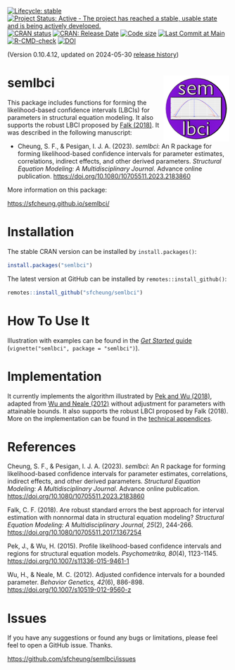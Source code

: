 <!-- badges: start -->
[![Lifecycle: stable](https://img.shields.io/badge/lifecycle-stable-brightgreen.svg)](https://lifecycle.r-lib.org/articles/stages.html#stable)
[![Project Status: Active - The project has reached a stable, usable state and is being actively developed.](https://www.repostatus.org/badges/latest/active.svg)](https://www.repostatus.org/#active)
[![CRAN status](https://www.r-pkg.org/badges/version/semlbci?color=blue)](https://CRAN.R-project.org/package=semlbci)
[![CRAN: Release Date](https://www.r-pkg.org/badges/last-release/semlbci?color=blue)](https://cran.r-project.org/package=semlbci)
[![Code size](https://img.shields.io/github/languages/code-size/sfcheung/semlbci.svg)](https://github.com/sfcheung/semlbci)
[![Last Commit at Main](https://img.shields.io/github/last-commit/sfcheung/semlbci.svg)](https://github.com/sfcheung/semlbci/commits/master)
[![R-CMD-check](https://github.com/sfcheung/semlbci/actions/workflows/R-CMD-check.yaml/badge.svg)](https://github.com/sfcheung/semlbci/actions/workflows/R-CMD-check.yaml)
[![DOI](https://img.shields.io/badge/doi-10.1080/10705511.2023.2183860-blue.svg)](https://doi.org/10.1080/10705511.2023.2183860)
<!-- badges: end -->

(Version 0.10.4.12, updated on 2024-05-30 [release history](https://sfcheung.github.io/semlbci/news/index.html))

# semlbci <img src="man/figures/logo.png" align="right" height="150" />

This package includes functions for forming the
likelihood-based confidence intervals (LBCIs) for parameters
in structural equation modeling. It also supports the robust LBCI proposed
by [Falk (2018)](https://doi.org/10.1080/10705511.2017.1367254).
It was described in the following manuscript:

- Cheung, S. F., & Pesigan, I. J. A. (2023). *semlbci*:
An R package for forming likelihood-based confidence
intervals for parameter estimates, correlations,
indirect effects, and other derived parameters.
*Structural Equation Modeling: A Multidisciplinary Journal*.
Advance online publication.
https://doi.org/10.1080/10705511.2023.2183860

More information on this package:

https://sfcheung.github.io/semlbci/

# Installation

The stable CRAN version can be installed by `install.packages()`:

```r
install.packages("semlbci")
```

The latest version at GitHub can be installed by `remotes::install_github()`:

```r
remotes::install_github("sfcheung/semlbci")
```

# How To Use It

Illustration with examples can be found
in the [*Get Started* guide](https://sfcheung.github.io/semlbci/articles/semlbci.html)
(`vignette("semlbci", package = "semlbci")`).

# Implementation

It currently implements the
algorithm illustrated by [Pek and Wu (2018)](https://doi.org/10.1007/s11336-015-9461-1),
adapted from
[Wu and Neale (2012)](https://doi.org/10.1007/s10519-012-9560-z) without adjustment for parameters with
attainable bounds. It also supports the robust LBCI proposed
by Falk (2018). More on the implementation can be found in
the [technical appendices](https://sfcheung.github.io/semlbci/articles/).

# References

Cheung, S. F., & Pesigan, I. J. A. (2023). *semlbci*: An R
package for forming likelihood-based confidence intervals
for parameter estimates, correlations, indirect effects,
and other derived parameters.
*Structural Equation Modeling: A Multidisciplinary Journal*. Advance online publication.
https://doi.org/10.1080/10705511.2023.2183860

Falk, C. F. (2018). Are robust standard errors the best approach
for interval estimation with nonnormal data in structural equation
modeling? *Structural Equation Modeling: A Multidisciplinary
Journal, 25*(2), 244-266.
https://doi.org/10.1080/10705511.2017.1367254

Pek, J., & Wu, H. (2015). Profile likelihood-based confidence
intervals and regions for structural equation models.
*Psychometrika, 80*(4), 1123-1145.
https://doi.org/10.1007/s11336-015-9461-1

Wu, H., & Neale, M. C. (2012). Adjusted confidence intervals for a
bounded parameter. *Behavior Genetics, 42*(6), 886-898.
https://doi.org/10.1007/s10519-012-9560-z


# Issues

If you have any suggestions or found any bugs or limitations, please feel
feel to open a GitHub issue. Thanks.

https://github.com/sfcheung/semlbci/issues